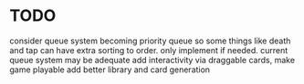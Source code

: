 # TODO
consider queue system becoming priority queue so some things like death and tap can have extra sorting to order. only implement if needed. current queue system may be adequate
add interactivity via draggable cards, make game playable
add better library and card generation